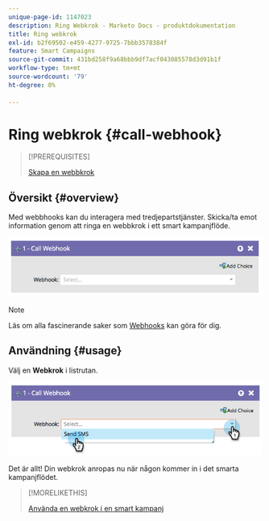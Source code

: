 ```yaml
---
unique-page-id: 1147023
description: Ring Webkrok - Marketo Docs - produktdokumentation
title: Ring webkrok
exl-id: b2f69502-e459-4277-9725-7bbb3578384f
feature: Smart Campaigns
source-git-commit: 431bd258f9a68bbb9df7acf043085578d3d91b1f
workflow-type: tm+mt
source-wordcount: '79'
ht-degree: 0%

---
```


# Ring webkrok {#call-webhook}

>[!PREREQUISITES]
>
>[Skapa en webbkrok](/help/marketo/product-docs/administration/additional-integrations/create-a-webhook.md)

## Översikt {#overview}

Med webbhooks kan du interagera med tredjepartstjänster. Skicka/ta emot information genom att ringa en webbkrok i ett smart kampanjflöde.

![](assets/image2014-9-22-15-3a4-3a7.png)

>[!NOTE]
>
>Läs om alla fascinerande saker som [Webhooks](https://developers.marketo.com/documentation/webhooks/) kan göra för dig.

## Användning {#usage}

Välj en **Webkrok** i listrutan.

![](assets/image2014-9-22-15-3a4-3a25.png)

Det är allt! Din webkrok anropas nu när någon kommer in i det smarta kampanjflödet.

>[!MORELIKETHIS]
>
>[Använda en webkrok i en smart kampanj](/help/marketo/product-docs/core-marketo-concepts/smart-campaigns/flow-actions/use-a-webhook-in-a-smart-campaign.md)
